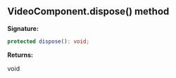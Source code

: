 
## VideoComponent.dispose() method

**Signature:**

```typescript
protected dispose(): void;
```
**Returns:**

void

